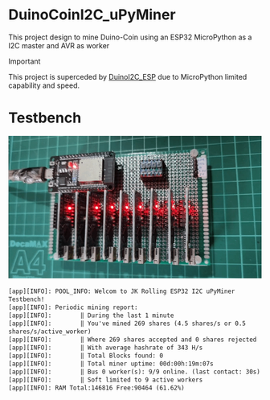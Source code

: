 # DuinoCoinI2C_uPyMiner
This project design to mine Duino-Coin using an ESP32 MicroPython as a I2C master and AVR as worker

> [!IMPORTANT]
> This project is superceded by [DuinoI2C_ESP](https://github.com/JK-Rolling/DuinoI2C_ESP) due to MicroPython limited capability and speed.

# Testbench
![](assets/esp32_nano_testbench.gif)
```
[app][INFO]: POOL_INFO: Welcom to JK Rolling ESP32 I2C uPyMiner Testbench!
[app][INFO]: Periodic mining report:
[app][INFO]: 		‖ During the last 1 minute
[app][INFO]: 		‖ You've mined 269 shares (4.5 shares/s or 0.5 shares/s/active_worker)
[app][INFO]: 		‖ Where 269 shares accepted and 0 shares rejected
[app][INFO]: 		‖ With average hashrate of 343 H/s
[app][INFO]: 		‖ Total Blocks found: 0 
[app][INFO]: 		‖ Total miner uptime: 00d:00h:19m:07s
[app][INFO]: 		‖ Bus 0 worker(s): 9/9 online. (last contact: 30s)
[app][INFO]: 		‖ Soft limited to 9 active workers
[app][INFO]: RAM Total:146816 Free:90464 (61.62%)
```

